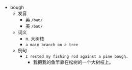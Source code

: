 - bough
  - 发音
    - 英 `/baʊ/`
    - 美 `/baʊ/`
  - 词义
    - n. 大树枝
    - `a main branch on a tree`
  - 例句
    - `I rested my fishing rod against a pine bough.`
      - 我把我的鱼竿靠在松树的一个大树枝上。

